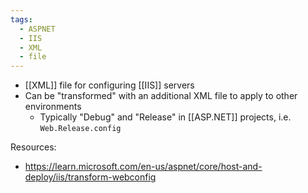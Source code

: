 ```yaml
---
tags:
  - ASPNET
  - IIS
  - XML
  - file
---
```

- [[XML]] file for configuring [[IIS]] servers
- Can be "transformed" with an additional XML file to apply to other environments
	- Typically "Debug" and "Release" in [[ASP.NET]] projects, i.e. `Web.Release.config`

Resources:
- https://learn.microsoft.com/en-us/aspnet/core/host-and-deploy/iis/transform-webconfig